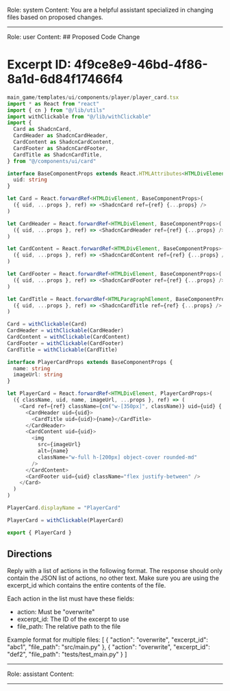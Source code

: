 Role: system
Content: You are a helpful assistant specialized in changing files based on proposed changes.
__________________
Role: user
Content: ## Proposed Code Change
# Excerpt ID: 4f9ce8e9-46bd-4f86-8a1d-6d84f17466f4
```typescript
main_game/templates/ui/components/player/player_card.tsx
import * as React from "react"
import { cn } from "@/lib/utils"
import withClickable from "@/lib/withClickable"
import {
  Card as ShadcnCard,
  CardHeader as ShadcnCardHeader,
  CardContent as ShadcnCardContent,
  CardFooter as ShadcnCardFooter,
  CardTitle as ShadcnCardTitle,
} from "@/components/ui/card"

interface BaseComponentProps extends React.HTMLAttributes<HTMLDivElement> {
  uid: string
}

let Card = React.forwardRef<HTMLDivElement, BaseComponentProps>(
  ({ uid, ...props }, ref) => <ShadcnCard ref={ref} {...props} />
)

let CardHeader = React.forwardRef<HTMLDivElement, BaseComponentProps>(
  ({ uid, ...props }, ref) => <ShadcnCardHeader ref={ref} {...props} />
)

let CardContent = React.forwardRef<HTMLDivElement, BaseComponentProps>(
  ({ uid, ...props }, ref) => <ShadcnCardContent ref={ref} {...props} />
)

let CardFooter = React.forwardRef<HTMLDivElement, BaseComponentProps>(
  ({ uid, ...props }, ref) => <ShadcnCardFooter ref={ref} {...props} />
)

let CardTitle = React.forwardRef<HTMLParagraphElement, BaseComponentProps>(
  ({ uid, ...props }, ref) => <ShadcnCardTitle ref={ref} {...props} />
)

Card = withClickable(Card)
CardHeader = withClickable(CardHeader)
CardContent = withClickable(CardContent)
CardFooter = withClickable(CardFooter)
CardTitle = withClickable(CardTitle)

interface PlayerCardProps extends BaseComponentProps {
  name: string
  imageUrl: string
}

let PlayerCard = React.forwardRef<HTMLDivElement, PlayerCardProps>(
  ({ className, uid, name, imageUrl, ...props }, ref) => (
    <Card ref={ref} className={cn("w-[350px]", className)} uid={uid} {...props}>
      <CardHeader uid={uid}>
        <CardTitle uid={uid}>{name}</CardTitle>
      </CardHeader>
      <CardContent uid={uid}>
        <img
          src={imageUrl}
          alt={name}
          className="w-full h-[200px] object-cover rounded-md"
        />
      </CardContent>
      <CardFooter uid={uid} className="flex justify-between" />
    </Card>
  )
)

PlayerCard.displayName = "PlayerCard"

PlayerCard = withClickable(PlayerCard)

export { PlayerCard }
```

## Directions
Reply with a list of actions in the following format. The response should only contain the JSON list of actions, no other text.
Make sure you are using the excerpt_id which contains the entire contents of the file.

Each action in the list must have these fields:
- action: Must be "overwrite"
- excerpt_id: The ID of the excerpt to use
- file_path: The relative path to the file

Example format for multiple files:
[
    {
        "action": "overwrite",
        "excerpt_id": "abc1",
        "file_path": "src/main.py"
    },
    {
        "action": "overwrite",
        "excerpt_id": "def2",
        "file_path": "tests/test_main.py"
    }
]
__________________
Role: assistant
Content: 
__________________
